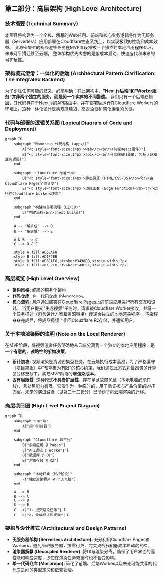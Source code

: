 ## **第二部分：高层架构 (High Level Architecture)**

### **技术摘要 (Technical Summary)**

本项目将构建为一个全栈、解耦的Web应用。前端和核心业务逻辑将作为无服务器（Serverless）应用部署在Cloudflare生态系统上，以实现极致的性能和成本效益。 资源密集型的视频渲染任务在MVP阶段将被一个独立的本地应用程序处理，未来可平滑迁移至云端。 整体架构优先考虑的是低成本启动、快速迭代和未来的可扩展性。

### **架构模式澄清：一体化的后端 (Architectural Pattern Clarification: The Integrated Backend)**

为了消除任何可能的歧义，必须明确：在此架构中，**“Next.js后端”和“Worker服务”并非两个独立的服务，而是同一个实体的不同描述。** 我们只有一个后端逻辑层，其代码存在于Next.js的API路由中，并在部署后运行在Cloudflare Workers的环境上。这种一体化设计是实现低延迟、高安全性和简化运维的关键。

### **代码与部署的逻辑关系图 (Logical Diagram of Code and Deployment)**

```mermaid
graph TD
    subgraph "Monorepo 代码结构 (apps/)"
        A["<b style='font-size:14px'>web</b><br/>(前端React组件)"]
        B["<b style='font-size:14px'>api</b><br/>(后端API路由, 包括认证和业务逻辑)"]
    end

    subgraph "Cloudflare 部署产物"
        D["<b style='font-size:14px'>静态资源 (HTML/CSS/JS)</b><br/>由Cloudflare Pages全球分发"]
        E["<b style='font-size:14px'>边缘函数 (Edge Function)</b><br/>运行在Cloudflare Workers环境"]
    end

    subgraph "构建与部署流程 (CI/CD)"
        C["构建流程<br/>(next build)"]
    end

    A -- "编译成" --> D
    B -- "编译成" --> E

    A & B --> C
    C --> D & E

    style A fill:#D6EAF8
    style B fill:#D1F2EB
    style D fill:#D6EAF8,stroke:#3498DB,stroke-width:2px
    style E fill:#D1F2EB,stroke:#1ABC9C,stroke-width:2px
```

### **高层概览 (High Level Overview)**

* **架构风格:** 解耦的服务化架构。
* **代码仓库:** 单一代码仓库 (Monorepo)。
* **核心流程:** 用户通过部署在Cloudflare Pages上的前端应用进行所有交互和设计。 当用户提交"生成视频"任务时，请求被Cloudflare Worker接收，并将一个任务描述（包含设计方案和资源链接）传递给独立的本地渲染程序。 渲染程��完成后，将成品视频上传回Cloudflare R2存储，并通知用户。

### **关于本地渲染器的说明 (Note on the Local Renderer)**

在MVP阶段，将视频渲染任务明确地从云端分离到一个独立的本地应用程序，是一个**有意的、战略性的架构决策**。

* **设计初衷:** 视频渲染是资源密集型任务，在云端执行成本高昂。为了严格遵守《项目简报》中“预算极为有限”的核心约束，我们通过此方式将最昂贵的计算部分移至线下，实现MVP阶段的**零渲染成本**。
* **固有局限性:** 这种模式**不具备扩展性**，存在单点故障风险（本地电脑必须在线），且处理能力有限。它仅作为一种临时的、用于验证核心产品价值的MVP方案。未来的演进路径（见第二十二部分）已规划了向云端渲染的迁移。

### **高层项目图 (High Level Project Diagram)**

```mermaid
graph TD
    subgraph "用户端"
        A["用户浏览器"]
    end

    subgraph "Cloudflare 云平台"
        B["前端应用 @ Pages"]
        C["API逻辑 @ Workers"]
        D["数据库 @ D1"]
        E["对象存储 @ R2"]
    end

    subgraph "本地环境 (MVP阶段)"
        F["独立渲染程序 @ 个人电脑"]
    end

    A --> B
    B --> C
    C --> D
    C --> E
    C -->|"1. 提交渲染任务"| F
    F -->|"2. 完成后上传视频"| E
```

### **架构与设计模式 (Architectural and Design Patterns)**

* **无服务器架构 (Serverless Architecture):** 充分利用Cloudflare Pages和Workers，避免管理服务器，按需付费，完美契合我们低成本启动的约束。
* **渲染器解耦 (Decoupled Renderer):** 将UI与渲染分离，确保了用户界面的高性能和响应速度，即使在渲染任务繁重时也不会受影响。
* **单一代码仓库 (Monorepo):** 简化了前端、后端Worker以及未来可能共享的代码库之间的类型定义和依赖管理。